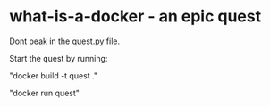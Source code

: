 # what-is-a-docker - an epic quest

Dont peak in the quest.py file.

Start the quest by running:

"docker build -t quest ."

"docker run quest"
